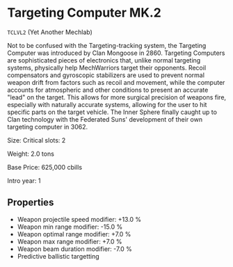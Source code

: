 # Targeting Computer MK.2

`TCLVL2` (Yet Another Mechlab)

Not to be confused with the Targeting-tracking system, the Targeting Computer was introduced by Clan Mongoose in 2860. Targeting Computers are sophisticated pieces of electronics that, unlike normal targeting systems, physically help MechWarriors target their opponents. Recoil compensators and gyroscopic stabilizers are used to prevent normal weapon drift from factors such as recoil and movement, while the computer accounts for atmospheric and other conditions to present an accurate "lead" on the target. This allows for more surgical precision of weapons fire, especially with naturally accurate systems, allowing for the user to hit specific parts on the target vehicle. The Inner Sphere finally caught up to Clan technology with the Federated Suns' development of their own targeting computer in 3062.

Size: Critical slots: 2

Weight: 2.0 tons

Base Price: 625,000 cbills

Intro year: 1

## Properties
* Weapon projectile speed modifier: +13.0 %
* Weapon min range modifier: -15.0 %
* Weapon optimal range modifier: +7.0 %
* Weapon max range modifier: +7.0 %
* Weapon beam duration modifier: -7.0 %
* Predictive ballistic targetting
